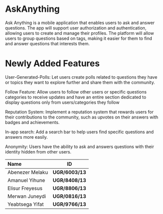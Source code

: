 # AskAnything

Ask Anything is a mobile application that enables users to ask and answer questions. The app will support user authorization and authentication, allowing users to create and manage their profiles. The platform will allow users to group questions based on tags, making it easier for them to find and answer questions that interests them.

# Newly Added Features

User-Generated-Polls: Let users create polls related to questions they have or topics they want to explore further and share them with the community. 

Follow Feature: Allow users to follow other users or specific questions categories to receive updates and have an entire section dedicated to display questions only from users/categories they follow

Reputation System: Implement a reputation system that rewards users for their contributions to the community, such as upvotes on their answers with badges and achievements.

In-app search: Add a search bar to help users find specific questions and answers more easily.

Anonymity: Users have the ability to ask and answers questions with their identity hidden from other users.



|        Name      |       ID        |
|:-----------------|:---------------:|
| Abenezer Melaku  | **UGR/6003/13** |
| Amanuel Yihune   | **UGR/8408/13** |
| Elisur Freyesus  | **UGR/8806/13** |  
| Merwan Juneydi   | **UGR/0816/13** |    
| Yeabtsega Yifat  | **UGR/9766/13** |  
